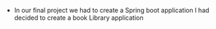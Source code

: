 ﻿ - In our final project we had to create a Spring boot application I had decided to create a book Library application 

